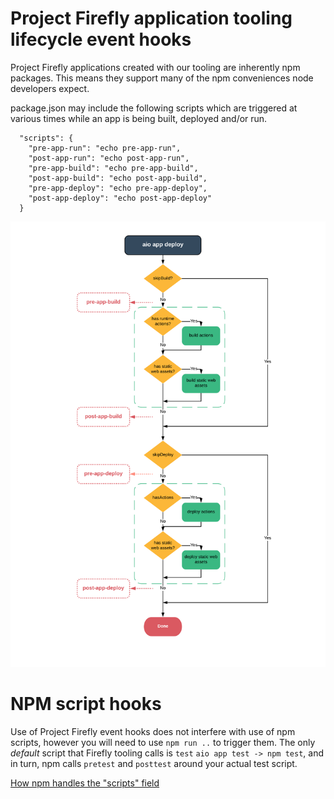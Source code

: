 
# Project Firefly application tooling lifecycle event hooks

Project Firefly applications created with our tooling are inherently npm packages.
This means they support many of the npm conveniences node developers expect.

package.json may include the following scripts which are triggered at various times while an app is being built, deployed and/or run.

```
  "scripts": {
    "pre-app-run": "echo pre-app-run",
    "post-app-run": "echo post-app-run",
    "pre-app-build": "echo pre-app-build",
    "post-app-build": "echo post-app-build",
    "pre-app-deploy": "echo pre-app-deploy",
    "post-app-deploy": "echo post-app-deploy"
  }
  ```

![aio-app-deploy lifecycle](../images/aio-app-deploy.png)

# NPM script hooks

Use of Project Firefly event hooks does not interfere with use of npm scripts, however you will need to use `npm run ..` to trigger them.
The only _default_ script that Firefly tooling calls is `test`
`aio app test -> npm test`, and in turn, npm calls `pretest` and `posttest` around your actual test script.

[How npm handles the "scripts" field](https://docs.npmjs.com/misc/scripts)